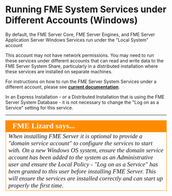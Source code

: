 # Running FME System Services under Different Accounts (Windows) #

By default, the FME Server Core, FME Server Engines, and FME Server Application Server Windows Services run under the "Local System" account

This account may not have network permissions. You may need to run these services under different accounts that can read and write data to the FME Server System Share, particularly in a distributed installation where these services are installed on separate machines.

For instructions on how to run the FME Server System Services under a different account, please see **[current documentation](https://docs.safe.com/fme/2019.0/html/FME_Server_Documentation/AdminGuide/Running_System_Services_Under_Different_Accounts.htm)**.

In an Express Installation - or a Distributed Installation that is using the FME Server System Database - it is not necessary to change the "Log on as a Service" setting for this service.

---

<table style="border-spacing: 0px">
<tr>
<td style="vertical-align:middle;background-color:darkorange;border: 2px solid darkorange">
<i class="fa fa-exclamation-triangle fa-lg fa-pull-left fa-fw" style="color:white;padding-right: 12px;vertical-align:text-top"></i>
<span style="color:white;font-size:x-large;font-weight: bold;font-family:serif">FME Lizard says...</span>
</td>
</tr>

<tr>
<td style="border: 1px solid darkorange">
<span style="font-family:serif; font-style:italic; font-size:larger">
When installing FME Server it is optional to provide a "domain service account" to configure the services to start with.  On a new Windows OS system, ensure the domain service account has been added to the system as an Administrative user and ensure the Local Policy - "Log on as a Service" has been granted to this user before installing FME Server.  This will ensure the services are installed correctly and can start up properly the first time.
</span>
</td>
</tr>
</table>
